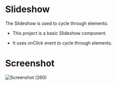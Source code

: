 # Slideshow

The Slideshow is used to cycle through elements:

- This project is a basic Slideshow component.

- It uses onClick event to cycle through elements.

# Screenshot
![Screenshot (260)](https://github.com/Sriramprasath04/how-to-with-react/assets/109743739/459746cc-4655-4547-a633-c8bb5277799b)
